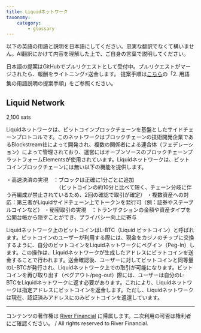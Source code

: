 ```yaml
---
title: Liquidネットワーク
taxonomy:
    category:
        - glossary
---
```


以下の英語の用語と説明を日本語にしてください。忠実な翻訳でなくて構いません。AI翻訳にかけて内容を理解した上で、ご自身の言葉で説明してください。

日本語の提案はGitHubでプルリクエストとして受付中。プルリクエストがマージされたら、報酬をライトニング⚡️送金します。
提案手順は[こちら](https://github.com/lostinbitcoin/categories/wiki)の「2. 用語集の用語説明の提案手順」をご参照ください。

## Liquid Network
2,100 sats

Liquidネットワークは、ビットコインブロックチェーンを基盤としたサイドチェーンプロトコルです。このネットワークはブロックチェーンの技術開発企業であるBlockstream社によって開発され、複数の関係者による連合体（フェデレーション）によって管理されており、運営にはオープンソースのブロックチェーンプラットフォームElementsが使用されています。Liquidネットワークは、ビットコインブロックチェーンには無い以下の機能を提供します。

・高速決済の実現　：ブロックは正確に1分ごとに追加
　　　　　　　　　　（ビットコインの約10分と比べて短く、チェーン分岐に伴う再編成が禁止されているため、2回の確認で取引が確定）
・複数資産への対応：第三者がLiquidサイドチェーン上でトークンを発行可（例：証券やステーブルコインなど）
・秘密取引の実現　：トランザクションの金額や資産タイプを公開台帳から隠すことができ、プライバシー向上に寄与

Liquidネットワーク上のビットコインはL-BTC（Liquid ビットコイン）と呼ばれます。ビットコインのユーザーが利用する際には、現金をカジノのチップに交換するように、自分のビットコインをLiquidネットワークにペグイン（Peg-In）します。この操作は、Liquidネットワークが生成したアドレスにビットコインを送金することで行われます。送金確認後、ユーザーに対してビットコインと同等量のL-BTCが発行され、Liquidネットワーク上での取引が可能になります。ビットコインを再び取り出す（ペグアウト/peg-out）際には、ユーザーは自分のL-BTCをLiquidネットワークに返す必要があります。これにより、Liquidネットワークは指定アドレスにビットコインを返金します。ただし、Liquidネットワークは現在、認証済みアドレスにのみビットコインを返還しています。

---
コンテンツの著作権は [River Financial](https://river.com/) に帰属します。二次利用の可否は権利者にご確認ください。 / All rights reserved to River Financial.
